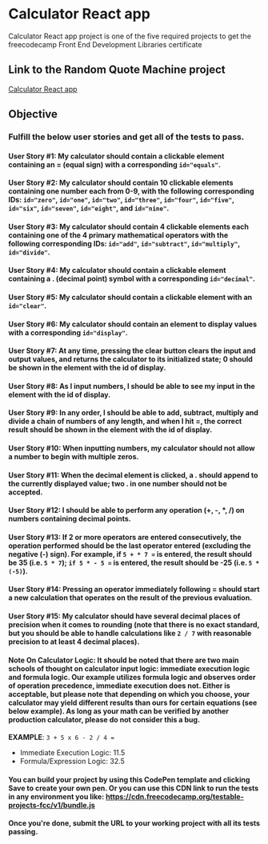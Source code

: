 # Calculator React app
Calculator React app project is one of the five required projects to get the freecodecamp Front End Development Libraries certificate
## Link to the Random Quote Machine project
[Calculator React app](https://badr-21.github.io/Calculator-React-app/)
## Objective
### Fulfill the below user stories and get all of the tests to pass.
#### User Story #1: My calculator should contain a clickable element containing an = (equal sign) with a corresponding `id="equals"`.

#### User Story #2: My calculator should contain 10 clickable elements containing one number each from 0-9, with the following corresponding IDs: `id="zero"`, `id="one"`, `id="two"`, `id="three"`, `id="four"`, `id="five"`, `id="six"`, `id="seven"`, `id="eight"`, and `id="nine"`.

#### User Story #3: My calculator should contain 4 clickable elements each containing one of the 4 primary mathematical operators with the following corresponding IDs: `id="add"`, `id="subtract"`, `id="multiply"`, `id="divide"`.

#### User Story #4: My calculator should contain a clickable element containing a . (decimal point) symbol with a corresponding `id="decimal"`.

#### User Story #5: My calculator should contain a clickable element with an `id="clear"`.

#### User Story #6: My calculator should contain an element to display values with a corresponding `id="display"`.

#### User Story #7: At any time, pressing the clear button clears the input and output values, and returns the calculator to its initialized state; 0 should be shown in the element with the id of display.

#### User Story #8: As I input numbers, I should be able to see my input in the element with the id of display.

#### User Story #9: In any order, I should be able to add, subtract, multiply and divide a chain of numbers of any length, and when I hit =, the correct result should be shown in the element with the id of display.

#### User Story #10: When inputting numbers, my calculator should not allow a number to begin with multiple zeros.

#### User Story #11: When the decimal element is clicked, a . should append to the currently displayed value; two . in one number should not be accepted.

#### User Story #12: I should be able to perform any operation (+, -, *, /) on numbers containing decimal points.

#### User Story #13: If 2 or more operators are entered consecutively, the operation performed should be the last operator entered (excluding the negative (-) sign). For example, if ```5 + * 7 =``` is entered, the result should be 35 (i.e. ```5 * 7```); ```if 5 * - 5 =``` is entered, the result should be -25 (i.e. ```5 * (-5)```).

#### User Story #14: Pressing an operator immediately following = should start a new calculation that operates on the result of the previous evaluation.

#### User Story #15: My calculator should have several decimal places of precision when it comes to rounding (note that there is no exact standard, but you should be able to handle calculations like ```2 / 7``` with reasonable precision to at least 4 decimal places).

#### Note On Calculator Logic: It should be noted that there are two main schools of thought on calculator input logic: immediate execution logic and formula logic. Our example utilizes formula logic and observes order of operation precedence, immediate execution does not. Either is acceptable, but please note that depending on which you choose, your calculator may yield different results than ours for certain equations (see below example). As long as your math can be verified by another production calculator, please do not consider this a bug.

**EXAMPLE**: ```3 + 5 x 6 - 2 / 4 =```

- Immediate Execution Logic: 11.5
- Formula/Expression Logic: 32.5
#### You can build your project by using this CodePen template and clicking Save to create your own pen. Or you can use this CDN link to run the tests in any environment you like: https://cdn.freecodecamp.org/testable-projects-fcc/v1/bundle.js

#### Once you're done, submit the URL to your working project with all its tests passing.
